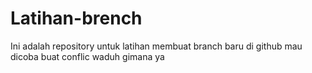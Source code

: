 # Latihan-brench
Ini adalah repository untuk latihan membuat branch baru di github
mau dicoba buat conflic waduh gimana ya
